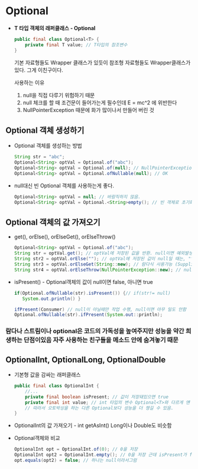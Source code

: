 # Optional<T>

-   **T 타입 객체의 래퍼클래스 - Optional<T>**

    ``` java
    public final class Optional<T> {
        private final T value; // T타입의 참조변수
    }
    ```

    기본 자료형들도 Wrapper 클래스가 있듯이 참조형 자료형들도 Wrapper클래스가 있다. 그게 이친구이다.

    사용하는 이유

    1.  null을 직접 다루기 위험하기 때문
    2.  null  체크를 할 때 조건문이 들어가는게 필수인데 E = mc^2 에 위반한다
    3.  NullPointerException 때문에 화가 많이나서 만들어 버린 것



## Optional 객체 생성하기

-   Optional 객체를 생성하는 방법

    ``` java
    String str = "abc";
    Optional<String> optVal = Optional.of("abc");
    Optional<String> optVal = Optional.of(null); // NullPointerException 발생
    Optional<String> optVal = Optional.ofNullable(null); // OK
    ```





-   null대신 빈 Optional<T> 객체를 사용하는게 좋다.

    ``` java
    Optional<String> optVal = null; // 바람직하지 않음.
    Optional<String> optVal = Optional.<String>empty(); // 빈 객체로 초기화
    ```

    





## Optional 객체의 값 가져오기

-   get(), orElse(), orElseGet(), orElseThrow()

    ``` java
    Optional<String> optVal = Optional.of("abc");
    String str = optVal.get(); // optVal에 저장된 값을 반환. null이면 예외발생
    String str2 = optVal.orElse(""); // optVal에 저장된 값이 null일 때는, ""반환
    String str3 = optVal.orElseGet(String::new); // 람다식 사용가능 (Supplier)
    String str4 = optVal.orElseThrow(NullPointerException::new); // null이면 예외발생
    ```





-   isPresent() - Optional객체의 값이 null이면 false, 아니면 true

    ``` java
    if(Optional.ofNullable(str).isPresent()) {// if(str!= null)
       System.out.println() }
    
    ifPresent(Consumer) // null이 아닐때만 작업 수행, null이면 아무 일도 안함
    Optional.ofNullable(str).ifPresent(System.out::println);
    ```



### 람다나 스트림이나 optional은 코드의 가독성을 높여주지만 성능을 약간 희생하는 단점이있음 자주 사용하는 친구들을 메소드 안에 숨겨놓기 때문





## OptionalInt, OptionalLong, OptionalDouble

-   기본형 값을 감싸는 래퍼클래스

    ``` java
    public final class OptionalInt {
        //...
        private final boolean isPresent; // 값이 저장돼있으면 true
        private final int value; // int 타입의 변수 Optional<T>와 다르게 얜 기본형 자료형을 저장함
        // 따라서 오토박싱을 하는 다른 Optional보다 성능을 더 챙길 수 있음.
    }
    ```





-   OptionalInt의 값 가져오기 - int getAsInt() Long이나 Double도 비슷함





-   Optional객체와 비교

    ``` java
    OptionalInt opt = OptionalInt.of(0); // 0을 저장
    OptionalInt opt2 = OptionalInt.empty(); // 0을 저장 근데 isPresent가 false
    opt.equals(opt2) = false; // 하나는 null이라서그럼
    ```

    